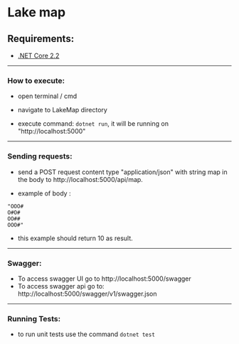 # Lake map
Requirements:
-------------
- [.NET Core 2.2](https://dotnet.microsoft.com/)
___
### How to execute:

- open terminal / cmd

- navigate to LakeMap directory

- execute command: `dotnet run`, it will be running on "http://localhost:5000"

___
### Sending requests:
- send a POST request content type "application/json"
with string map in the body to http://localhost:5000/api/map.

- example of body :
```
"OOO#
O#O#
OO##
OOO#"
```
- this example should return 10 as result.

___
### Swagger:
- To access swagger UI go to http://localhost:5000/swagger
- To access swagger api go to: http://localhost:5000/swagger/v1/swagger.json

___
### Running Tests:
- to run unit tests use the command `dotnet test`
